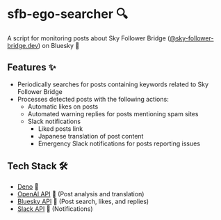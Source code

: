 # sfb-ego-searcher 🔍

A script for monitoring posts about Sky Follower Bridge ([@sky-follower-bridge.dev](https://bsky.app/profile/sky-follower-bridge.dev)) on Bluesky 🦋

## Features ✨

- Periodically searches for posts containing keywords related to Sky Follower Bridge
- Processes detected posts with the following actions:
  - Automatic likes on posts
  - Automated warning replies for posts mentioning spam sites
  - Slack notifications
    - Liked posts link
    - Japanese translation of post content
    - Emergency Slack notifications for posts reporting issues

## Tech Stack 🛠️

- [Deno](https://deno.land/) 🦕
- [OpenAI API](https://openai.com/blog/openai-api) 🧠 (Post analysis and translation)
- [Bluesky API](https://atproto.com/docs) 🦋 (Post search, likes, and replies)
- [Slack API](https://api.slack.com/) 💬 (Notifications)
